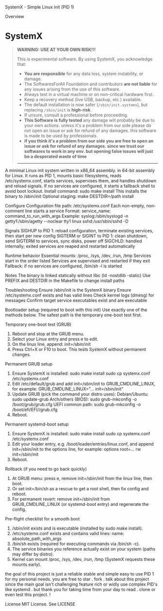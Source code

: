 SystemX - Simple Linux init (PID 1)

Overview
# SystemX

> **WARNING: USE AT YOUR OWN RISK!!!**
> 
> This is experimental software. By using SystemX, you acknowledge that:
> 
> - **You are responsible** for any data loss, system instability, or damage.
> - The SoftwaresForAll Foundation and contributors **are not liable** for any issues arising from the use of this software.
> - Always test in a virtual machine or on non-critical hardware first.
> - Keep a recovery method (live USB, backup, etc.) available.
> - The default installation is now safer (`/sbin/init.systemx`), but replacing `/sbin/init` is **high-risk**.
> - If unsure, consult a professional before proceeding.
> - **This Software is fully tested** any damage will probably be due to your own actions. unless it's a problem from our side please do not open an issue or ask for refund of any damages. this software is made to be used by professionals.
> - **if you think it's a problem from our side you are free to open an issue or ask for refund of any damages. since we trust our softwares to work in any env. but opening false issues will just be a desperated waste of time**
> 
> ---

A minimal Linux init system written in x86_64 assembly. in 64-bit assembly for Linux. It runs as PID 1, mounts basic filesystems, reads /etc/systemx.conf, starts services, supervises them, and handles shutdown and reload signals. If no services are configured, it starts a fallback shell to avoid boot lockout.
Install command: sudo make install
This installs the binary to /sbin/init
Optional staging: make DESTDIR=/path install

Configure
Configuration file path: /etc/systemx.conf
Each non-empty, non-comment line starts a service
Format: service_name: command_to_run_with_args
Example:
syslog:/sbin/syslogd -n
getty1:/sbin/agetty --noclear tty1 linux
sshd:/usr/sbin/sshd -D

Signals
SIGHUP to PID 1: reload configuration, terminate existing services, then start per new config
SIGTERM or SIGINT to PID 1: clean shutdown, send SIGTERM to services, sync disks, power off
SIGCHLD: handled internally; exited services are reaped and restarted automatically

Runtime behavior
Essential mounts: /proc, /sys, /dev, /run, /tmp
Services start in the order listed
Services are supervised and restarted if they exit
Fallback: if no services are configured, /bin/sh -l is started

Notes
The binary is linked statically without libc (ld -nostdlib -static)
Use PREFIX and DESTDIR in the Makefile to change install paths

Troubleshooting
Ensure /sbin/init is the SystemX binary
Ensure /etc/systemx.conf exists and has valid lines
Check kernel logs (dmesg) for messages
Confirm target service executables exist and are executable

Bootloader setup (required to boot with this init)
Use exactly one of the methods below. The safest path is the temporary one-boot test first.

Temporary one-boot test (GRUB)
1. Reboot and stop at the GRUB menu.
2. Select your Linux entry and press e to edit.
3. On the linux line, append: init=/sbin/init
4. Press Ctrl+X or F10 to boot. This tests SystemX without permanent changes.

Permanent GRUB setup
1. Ensure SystemX is installed:
   sudo make install
   sudo cp systemx.conf /etc/systemx.conf
2. Edit /etc/default/grub and add init=/sbin/init to GRUB_CMDLINE_LINUX, for example:
   GRUB_CMDLINE_LINUX="... init=/sbin/init"
3. Update GRUB (pick the command your distro uses):
   Debian/Ubuntu: sudo update-grub
   Arch/others (BIOS): sudo grub-mkconfig -o /boot/grub/grub.cfg
   UEFI common path:   sudo grub-mkconfig -o /boot/efi/EFI/<distro>/grub.cfg
4. Reboot.

Permanent systemd-boot setup
1. Ensure SystemX is installed:
   sudo make install
   sudo cp systemx.conf /etc/systemx.conf
2. Edit your loader entry, e.g. /boot/loader/entries/linux.conf, and append init=/sbin/init to the options line, for example:
   options root=... rw init=/sbin/init
3. Reboot.

Rollback (if you need to go back quickly)
1. At GRUB menu: press e, remove init=/sbin/init from the linux line, then boot.
2. Or set init=/bin/sh as a rescue to get a root shell, then fix config and reboot.
3. For permanent revert: remove init=/sbin/init from GRUB_CMDLINE_LINUX (or systemd-boot entry) and regenerate the config.

Pre-flight checklist for a smooth boot
1. /sbin/init exists and is executable (installed by sudo make install).
2. /etc/systemx.conf exists and contains valid lines: name: absolute_path_with_args
3. /bin/sh exists (required for executing commands via /bin/sh -c).
4. The service binaries you reference actually exist on your system (paths may differ by distro).
5. Kernel can mount /proc, /sys, /dev, /run, /tmp (SystemX requests these mounts early).

the goal of this project is just a reliable stable and simple easy to use PID 1 for my personal needs. you are free to star . fork . talk about this project since the main goal isn't challenging feature rich or widly use complex PID's like systemd .
but thank you for taking time from your day to read . clone or even test this project. !

License
MIT License. See LICENSE
